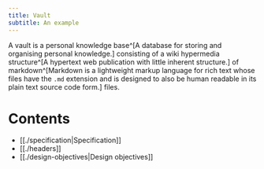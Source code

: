 ```yaml
---
title: Vault
subtitle: An example
---
```


A vault is a personal knowledge base^[A database for storing and organising personal knowledge.]
consisting of a wiki hypermedia structure^[A hypertext web publication with little inherent structure.]
of markdown^[Markdown is a lightweight markup language for rich text whose files have the `.md` extension and is designed to also be human readable in its plain text source code form.] files.

# Contents

* [[./specification|Specification]]
* [[./headers]]
* [[./design-objectives|Design objectives]]
